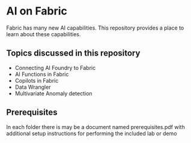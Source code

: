 # AI on Fabric
Fabric has many new AI capabilities. This repository provides a place to learn about these capabilities.

## Topics discussed in this repository
* Connecting AI Foundry to Fabric
* AI Functions in Fabric
* Copilots in Fabric
* Data Wrangler
* Multivariate Anomaly detection

## Prerequisites
In each folder there is may be a document named prerequisites.pdf with additional setup instructions for performing the included lab or demo
